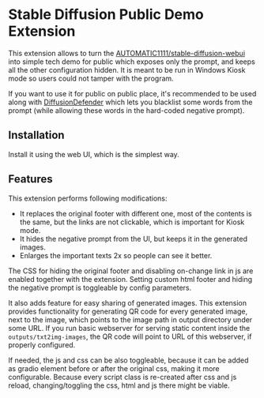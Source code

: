 # Stable Diffusion Public Demo Extension

This extension allows to turn the [AUTOMATIC1111/stable-diffusion-webui](https://github.com/AUTOMATIC1111/stable-diffusion-webui)
into simple tech demo for public which exposes only the prompt, and keeps all the other configuration hidden.
It is meant to be run in Windows Kiosk mode so users could not tamper with the program.

If you want to use it for public on public place, it's recommended to be used along with 
[DiffusionDefender](https://github.com/WildBanjos/DiffusionDefender) which lets you blacklist some words from the prompt
(while allowing these words in the hard-coded negative prompt).

## Installation

Install it using the web UI, which is the simplest way.

## Features

This extension performs following modifications:
- It replaces the original footer with different one, most of the contents is the same, but the links are not clickable,
which is important for Kiosk mode.
- It hides the negative prompt from the UI, but keeps it in the generated images.
- Enlarges the important texts 2x so people can see it better.

The CSS for hiding the original footer and disabling on-change link in js are enabled together with the extension.
Setting custom html footer and hiding the negative prompt is toggleable by config parameters.

It also adds feature for easy sharing of generated images. This extension provides functionality for generating QR code
for every generated image, next to the image, which points to the image path in output directory under some URL.
If you run basic webserver for serving static content inside the `outputs/txt2img-images`, the QR code will 
point to URL of this webserver, if properly configured.

If needed, the js and css can be also toggleable, because it can be added as gradio element before or after
the original css, making it more configurable. Because every script class is re-created after css and js reload, 
changing/toggling the css, html and js there might be viable.